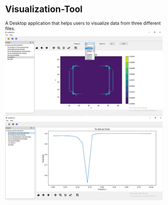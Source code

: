 # Visualization-Tool
A Desktop application that helps users to visualize data from three different files.
![Screenshot 1](https://github.com/akkashg/Visualization-Tool/blob/main/Sample1.png?raw=true)
![Screenshot 2](https://github.com/akkashg/Visualization-Tool/blob/main/Sample2.png?raw=true)

